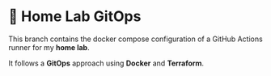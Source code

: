 # 🏡 Home Lab GitOps

This branch contains the docker compose configuration of a GitHub Actions runner for my **home lab**.


It follows a **GitOps** approach using **Docker** and **Terraform**.
